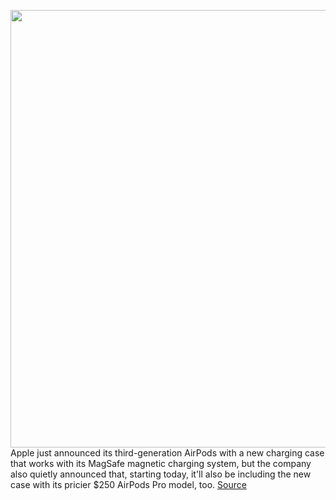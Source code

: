 <img src='https://cdn.vox-cdn.com/thumbor/m3lSNLD1oPYU75hkv5fwVHwNvzU=/0x0:2124x1500/1200x800/filters:focal(893x581:1231x919)/cdn.vox-cdn.com/uploads/chorus_image/image/70012471/Screen_Shot_2021_10_18_at_2.19.16_PM.0.png' width='700px' /><br/>
Apple just announced its third-generation AirPods with a new charging case that works with its MagSafe magnetic charging system, but the company also quietly announced that, starting today, it'll also be including the new case with its pricier $250 AirPods Pro model, too.
<a href='https://www.theverge.com/2021/10/18/22733183/apple-magsafe-charging-case-airpods-pro-qi'> Source <a/>